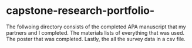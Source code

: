 # capstone-research-portfolio-
The follwoing directory consists of the completed APA manuscript that my partners and I completed. 
The materials lists of everything that was used. 
The poster that was completed.
Lastly, the all the survey data in a csv file. 
